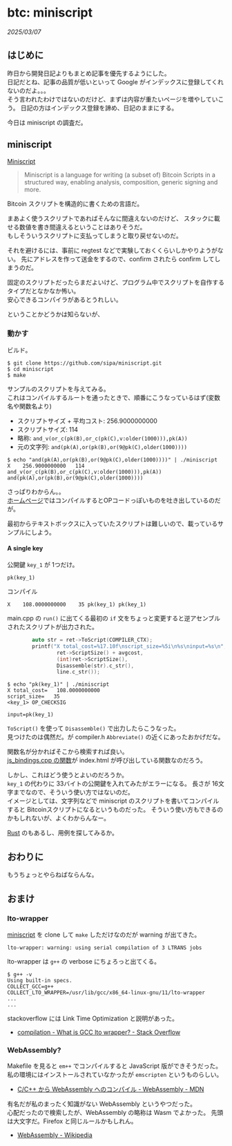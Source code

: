# btc: miniscript

_2025/03/07_

## はじめに

昨日から開発日記よりもまとめ記事を優先するようにした。  
日記だとね、記事の品質が低いといって Google がインデックスに登録してくれないのだよ。。。  
そう言われたわけではないのだけど、まずは内容が重たいページを増やしていこう。
日記の方はインデックス登録を諦め、日記のままにする。

今日は miniscript の調査だ。

## miniscript

[Miniscript](https://bitcoin.sipa.be/miniscript/)

> Miniscript is a language for writing (a subset of) Bitcoin Scripts in a structured way, enabling analysis, composition, generic signing and more. 

Bitcoin スクリプトを構造的に書くための言語だ。

まあよく使うスクリプトであればそんなに間違えないのだけど、
スタックに載せる数値を書き間違えるということはありそうだ。  
もしそういうスクリプトに支払ってしまうと取り戻せないのだ。

それを避けるには、事前に regtest などで実験しておくくらいしかやりようがない。
先にアドレスを作って送金をするので、confirm されたら confirm してしまうのだ。  

固定のスクリプトだったらまだよいけど、プログラム中でスクリプトを自作するタイプだとなかなか怖い。  
安心できるコンパイラがあるとうれしい。

ということかどうかは知らないが、

### 動かす

ビルド。

```console
$ git clone https://github.com/sipa/miniscript.git
$ cd miniscript
$ make
```

サンプルのスクリプトを与えてみる。  
これはコンパイルするルートを通ったときで、順番にこうなっているはず(変数名や関数名より)

* スクリプトサイズ + 平均コスト: 256.9000000000
* スクリプトサイズ: 114
* 略称: `and_v(or_c(pk(B),or_c(pk(C),v:older(1000))),pk(A))`
* 元の文字列: `and(pk(A),or(pk(B),or(9@pk(C),older(1000))))`

```console
$ echo "and(pk(A),or(pk(B),or(9@pk(C),older(1000))))" | ./miniscript
X    256.9000000000   114 and_v(or_c(pk(B),or_c(pk(C),v:older(1000))),pk(A)) and(pk(A),or(pk(B),or(9@pk(C),older(1000))))
```

さっぱりわからん。。  
[ホームページ](https://bitcoin.sipa.be/miniscript/)ではコンパイルするとOPコードっぽいものを吐き出しているのだが。

最初からテキストボックスに入っていたスクリプトは難しいので、載っているサンプルにしよう。

#### A single key

公開鍵 `key_1` が 1つだけ。

```bitcoin
pk(key_1)
```

コンパイル

```console
X    108.0000000000    35 pk(key_1) pk(key_1)
```

main.cpp の `run()` に出てくる最初の `if` 文をちょっと変更すると逆アセンブルされたスクリプトが出力された。

```cpp
        auto str = ret->ToScript(COMPILER_CTX);
        printf("X total_cost=%17.10f\nscript_size=%5i\n%s\ninput=%s\n",
                ret->ScriptSize() + avgcost, 
                (int)ret->ScriptSize(), 
                Disassemble(str).c_str(), 
                line.c_str());
```

```console
$ echo "pk(key_1)" | ./miniscript
X total_cost=   108.0000000000
script_size=   35
<key_1> OP_CHECKSIG

input=pk(key_1)
```

`ToScript()` を使って `Disassemble()` で出力したらこうなった。  
見つけたのは偶然だ。が compiler.h `Abbreviate()` の近くにあったおかげだな。  

関数名が分かればそこから検索すれば良い。  
[js_bindings.cpp の関数](https://github.com/sipa/miniscript/blob/6806dfb15a1fafabf7dd28aae3c9d2bc49db01f1/js_bindings.cpp#L103)が index.html が呼び出している関数なのだろう。

しかし、これはどう使うとよいのだろうか。  
`key_1` の代わりに 33バイトの公開鍵を入れてみたがエラーになる。
長さが 16文字までなので、そういう使い方ではないのだ。  
イメージとしては、文字列などで miniscript のスクリプトを書いてコンパイルすると Bitcoinスクリプトになるというものだった。
そういう使い方もできるのかもしれないが、よくわからんなー。

[Rust](https://github.com/rust-bitcoin/rust-miniscript) のもあるし、用例を探してみるか。

## おわりに

もうちょっとやらねばならんな。

## おまけ

### lto-wrapper

[miniscript](https://github.com/sipa/miniscript) を clone して `make` しただけなのだが warning が出てきた。

```log
lto-wrapper: warning: using serial compilation of 3 LTRANS jobs
```

lto-wrapper は `g++` の verbose にちょろっと出てくる。

```console
$ g++ -v
Using built-in specs.
COLLECT_GCC=g++
COLLECT_LTO_WRAPPER=/usr/lib/gcc/x86_64-linux-gnu/11/lto-wrapper
...
...
```

stackoverflow には Link Time Optimization と説明があった。

* [compilation - What is GCC lto wrapper? - Stack Overflow](https://stackoverflow.com/questions/19807107/what-is-gcc-lto-wrapper)

### WebAssembly?

Makefile を見ると `em++` でコンパイルすると JavaScript 版ができそうだった。  
私の環境にはインストールされていなかったが `emscripten` というものらしい。 

* [C/C++ から WebAssembly へのコンパイル - WebAssembly - MDN](https://developer.mozilla.org/ja/docs/WebAssembly/Guides/C_to_Wasm)

有名だが私のまったく知識がない WebAssembly というやつだった。  
心配だったので検索したが、WebAssembly の略称は Wasm でよかった。
先頭は大文字だ。Firefox と同じルールかもしれん。

* [WebAssembly - Wikipedia](https://ja.wikipedia.org/wiki/WebAssembly)
